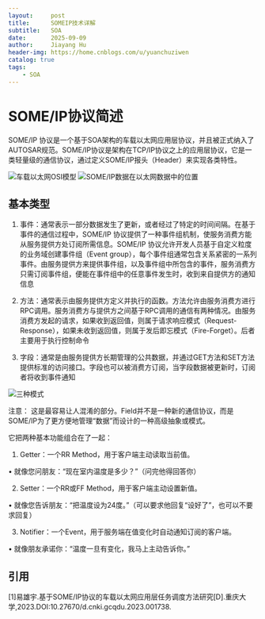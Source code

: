 ```yaml
---
layout:     post
title:      SOMEIP技术详解
subtitle:   SOA
date:       2025-09-09
author:     Jiayang Hu
header-img: https://home.cnblogs.com/u/yuanchuziwen
catalog: true
tags:
    - SOA
---
```


# SOME/IP协议简述

SOME/IP 协议是一个基于SOA架构的车载以太网应用层协议，并且被正式纳入了AUTOSAR规范。SOME/IP协议是架构在TCP/IP协议之上的应用层协议，它是一类轻量级的通信协议，通过定义SOME/IP报头（Header）来实现各类特性。

![车载以太网OSI模型](https://github.com/dakerbose/dakerbose.github.io/tree/master/img/osi_structure.png)
![SOME/IP数据在以太网数据中的位置](https://github.com/dakerbose/dakerbose.github.io/tree/master/img/data_structure.png)

## 基本类型

1. 事件：通常表示一部分数据发生了更新，或者经过了特定的时间间隔。在基于事件的通信过程中，SOME/IP 协议提供了一种事件组机制，使服务消费方能从服务提供方处订阅所需信息。SOME/IP 协议允许开发人员基于自定义粒度的业务域创建事件组（Event group），每个事件组通常包含关系紧密的一系列事件。由服务提供方来提供事件组，以及事件组中所包含的事件，服务消费方只需订阅事件组，便能在事件组中的任意事件发生时，收到来自提供方的通知信息
   
2. 方法：通常表示由服务提供方定义并执行的函数。方法允许由服务消费方进行 RPC调用。服务消费方与提供方之间基于RPC调用的通信有两种情况。由服务消费方发起的请求，如果收到返回值，则属于请求响应模式（Request-Response），如果未收到返回值，则属于发后即忘模式（Fire-Forget）。后者主要用于执行控制命令
   
3. 字段：通常是由服务提供方长期管理的公共数据，并通过GET方法和SET方法提供标准的访问接口。字段也可以被消费方订阅，当字段数据被更新时，订阅者将收到事件通知

![三种模式](https://github.com/dakerbose/dakerbose.github.io/tree/master/img/three_mode.png)


注意：
这是最容易让人混淆的部分。​​Field并不是一种新的通信协议，而是SOME/IP为了更方便地管理“数据”而设计的一种高级抽象或模式。​​

它把两种基本功能组合在了一起：

1. ​​Getter​​：一个​​RR Method​​，用于客户端主动读取当前值。

• 就像您问朋友：“现在室内温度是多少？”（问完他得回答你）

2. ​​Setter​​：一个​​RR或FF Method​​，用于客户端主动设置新值。

• 就像您告诉朋友：“把温度设为24度。”（可以要求他回复“设好了”，也可以不要求回复）

3. ​​Notifier​​：一个​​Event​​，用于服务端在值变化时自动通知订阅的客户端。

• 就像朋友承诺你：“温度一旦有变化，我马上主动告诉你。”


## 引用
[1]易雄宇.基于SOME/IP协议的车载以太网应用层任务调度方法研究[D].重庆大学,2023.DOI:10.27670/d.cnki.gcqdu.2023.001738.

